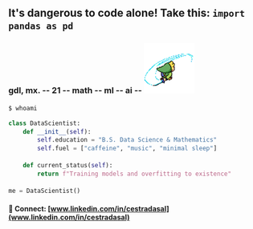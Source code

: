 ## It's dangerous to code alone! Take this: `import pandas as pd` 

### gdl, mx. -- 21 -- math -- ml -- ai -- <img src="Toon Link GIF.gif" width="100" height="100" alt="Zelda">
```console
$ whoami
```

```python
class DataScientist:
    def __init__(self):
        self.education = "B.S. Data Science & Mathematics"
        self.fuel = ["caffeine", "music", "minimal sleep"]
        
    def current_status(self):
        return f"Training models and overfitting to existence"
        
me = DataScientist()
```

#### 🔗 Connect: [www.linkedin.com/in/cestradasal](www.linkedin.com/in/cestradasal)

<!-- Fun fact: This README has approximately 2^8 bits of my stolen-from-someone personality -->
